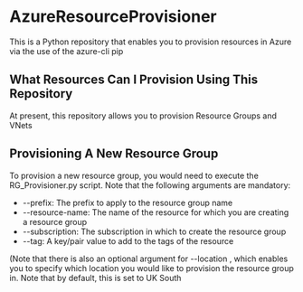 # AzureResourceProvisioner
This is a Python repository that enables you to provision resources in Azure via the use of the azure-cli pip

## What Resources Can I Provision Using This Repository
At present, this repository allows you to provision Resource Groups and VNets

## Provisioning A New Resource Group
To provision a new resource group, you would need to execute the RG_Provisioner.py script. Note that the following arguments are mandatory:
* --prefix: The prefix to apply to the resource group name
* --resource-name: The name of the resource for which you are creating a resource group
* --subscription: The subscription in which to create the resource group
* --tag: A key/pair value to add to the tags of the resource

(Note that there is also an optional argument for --location , which enables you to specify which location you would like to provision the resource group in. Note that by default, this is set to UK South
